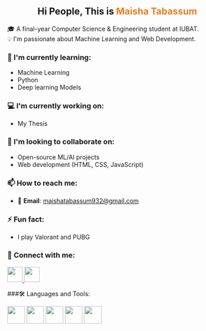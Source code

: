 <h2 align="center">
  <b>Hi People, This is <span style="color:#e67e22;">Maisha Tabassum</span></b>
</h2>

🎓 A final-year Computer Science & Engineering student at IUBAT.  
💡 I'm passionate about Machine Learning and Web Development.

### 📖 I'm currently learning:
- Machine Learning 
- Python
- Deep learning Models

### 💻 I'm currently working on:
- My Thesis

### 🤝 I'm looking to collaborate on:
- Open-source ML/AI projects
- Web development (HTML, CSS, JavaScript)

### 📫 How to reach me:
- 📧 **Email**: maishatabassum932@gmail.com

### ⚡ Fun fact:
- I play Valorant and PUBG

### 🔗 Connect with me:

<p align="left">
  <a href="https://linkedin.com/in/your-profile" target="_blank">
    <img src="https://cdn.jsdelivr.net/gh/devicons/devicon/icons/linkedin/linkedin-original.svg" width="35"/>
  </a>
  <a href="https://www.facebook.com/share/1FvDRfzWAY/" target="_blank">
    <img src="https://cdn.jsdelivr.net/gh/devicons/devicon/icons/facebook/facebook-original.svg" width="35"/>
  </a>
</p>
###🛠 Languages and Tools:
<p align="left">
  <img src="https://cdn.jsdelivr.net/gh/devicons/devicon/icons/c/c-original.svg" width="40"/>
  <img src="https://cdn.jsdelivr.net/gh/devicons/devicon/icons/cplusplus/cplusplus-original.svg" width="40"/>
  <img src="https://cdn.jsdelivr.net/gh/devicons/devicon/icons/csharp/csharp-original.svg" width="40"/>
  <img src="https://cdn.jsdelivr.net/gh/devicons/devicon/icons/java/java-original.svg" width="40"/>
  <img src="https://cdn.jsdelivr.net/gh/devicons/devicon/icons/javascript/javascript-original.svg" width="40"/>
</p>


